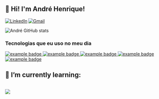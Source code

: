 ## 👋  Hi! I'm André Henrique!

<div style="display: flex; gap: 3px;">
  <a href="https://www.linkedin.com/in/andrew-henrique/">
    <img src="https://github.com/henrique-andre/icons/blob/main/linkedin.svg" alt="LinkedIn">
  </a>
  <a href="mailto:andre.henrique261@gmail.com">
    <img src="https://github.com/henrique-andre/icons/blob/main/gmail.svg" alt="Gmail">
  </a>
</div>


![André GitHub stats](https://github-readme-stats.vercel.app/api?username=henrique-andre&show_icons=true&theme=tokyonight)



### Tecnologias que eu uso no meu dia

 <a href="#">
    <img src="https://github.com/henrique-andre/icons/blob/main/python.svg" alt="example badge" style="vertical-align:top margin:6px 4px">
    <img src="https://github.com/henrique-andre/icons/blob/main/powershell.svg" alt="example badge" style="vertical-align:top margin:6px 4px">
    <img src="https://github.com/henrique-andre/icons/blob/main/visualstudio_code.svg" alt="example badge" style="vertical-align:top margin:6px 4px">
    <img src="https://github.com/henrique-andre/icons/blob/main/jetbrains_pycharm.svg" alt="example badge" style="vertical-align:top margin:6px 4px">
    <img src="https://github.com/henrique-andre/icons/blob/main/cisco.svg" alt="example badge" style="vertical-align:top margin:6px 4px">
  </a> 



 <!-- <a href="#">
    <img src="https://img.shields.io/badge/Windows-0078D4.svg" alt="example badge" style="vertical-align:top margin:6px 4px">
    <img src="https://img.shields.io/badge/Powershell-2CA5E0.svg" alt="example badge" style="vertical-align:top margin:6px 4px">
    <img src="https://img.shields.io/badge/PostgreSQL-316192" alt="example badge" style="vertical-align:top margin:6px 4px">
    <img src="https://img.shields.io/badge/Powershell-2CA5E0.svg?" alt="example badge" style="vertical-align:top margin:6px 4px">
  </a>  -->

<h2>🌱 I’m currently learning: </h2>
<br/>
<div>
  <a href="https://skillicons.dev">
    <img src=https://skillicons.dev/icons?i=py,vscode,git," /><br/>
  </a>
</div>
  



